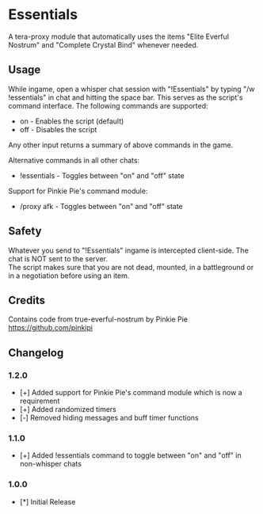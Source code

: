 # Essentials
A tera-proxy module that automatically uses the items "Elite Everful Nostrum" and "Complete Crystal Bind" whenever needed.  
  
## Usage  
While ingame, open a whisper chat session with "!Essentials" by typing "/w !essentials" in chat and hitting the space bar.
This serves as the script's command interface. 
The following commands are supported:  
  
* on - Enables the script (default)  
* off - Disables the script  
  
Any other input returns a summary of above commands in the game.  
  
Alternative commands in all other chats:  
* !essentials - Toggles between "on" and "off" state  
  
Support for Pinkie Pie's command module:  
* /proxy afk - Toggles between "on" and "off" state  
  
## Safety
Whatever you send to "!Essentials" ingame is intercepted client-side. The chat is NOT sent to the server.  
The script makes sure that you are not dead, mounted, in a battleground or in a negotiation before using an item.  
  
## Credits  
Contains code from true-everful-nostrum by Pinkie Pie https://github.com/pinkipi  
  
## Changelog
### 1.2.0
* [+] Added support for Pinkie Pie's command module which is now a requirement
* [+] Added randomized timers
* [-] Removed hiding messages and buff timer functions
### 1.1.0
* [+] Added !essentials command to toggle between "on" and "off" in non-whisper chats
### 1.0.0
* [*] Initial Release
